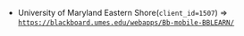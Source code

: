  - University of Maryland Eastern Shore(`client_id=1507`) => [`https://blackboard.umes.edu/webapps/Bb-mobile-BBLEARN/`](https://blackboard.umes.edu/webapps/Bb-mobile-BBLEARN/)
